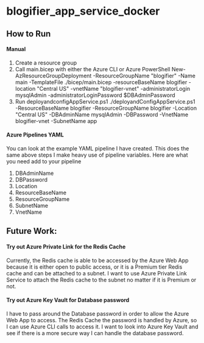 # blogifier_app_service_docker

## How to Run
#### Manual
1. Create a resource group
2. Call main.bicep with either the Azure CLI or Azure PowerShell
  New-AzResourceGroupDeployment -ResourceGroupName "blogifier" -Name main -TemplateFile ./bicep/main.bicep -resourceBaseName blogifier -location "Central US" -vnetName "blogifier-vnet" -administratorLogin mysqlAdmin -administratorLoginPassword $DBAdminPassword
3. Run deployandconfigAppService.ps1
  ./deployandConfigAppService.ps1 -ResourceBaseName blogifier -ResourceGroupName blogifier -Location "Central US" -DBAdminName mysqlAdmin -DBPassword <password> -VnetName blogifier-vnet -SubnetName app

#### Azure Pipelines YAML
You can look at the example YAML pipeline I have created. This does the same above steps
I make heavy use of pipeline variables. Here are what you need add to your pipeline

1. DBAdminName
2. DBPassword
3. Location
4. ResourceBaseName
5. ResourceGroupName
6. SubnetName
7. VnetName

## Future Work:
#### Try out Azure Private Link for the Redis Cache
Currently, the Redis cache is able to be accessed by the Azure Web App because it is either open to public access, or it is a Premium tier Redis cache and can be attached to a subnet. I want to use Azure Private Link Service to attach the Redis cache to the subnet no matter if it is Premium or not.

#### Try out Azure Key Vault for Database password
I have to pass around the Database password in order to allow the Azure Web App to access. The Redis Cache the password is handled by Azure, so I can use Azure CLI calls to access it. I want to look into Azure Key Vault and see if there is a more secure way I can handle the database password.